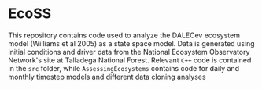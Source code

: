 # EcoSS

This repository contains code used to analyze the DALECev ecosystem model (Williams et al 2005) as a state space model.
Data is generated using initial conditions and driver data from the National Ecosystem Observatory Network's site at Talladega National Forest.
Relevant `C++` code is contained in the `src` folder, while `AssessingEcosystems` contains code for daily and monthly timestep models and different data cloning analyses
